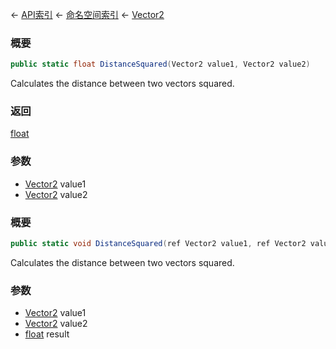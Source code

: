 ← [API索引](Api-Index) ← [命名空间索引](Namespace-Index) ← [Vector2](VRageMath.Vector2)

### 概要

```csharp
public static float DistanceSquared(Vector2 value1, Vector2 value2)
```

Calculates the distance between two vectors squared.

### 返回

[float](https://docs.microsoft.com/en-us/dotnet/api/System.Single?view=netframework-4.6)

### 参数

* [Vector2](VRageMath.Vector2) value1
* [Vector2](VRageMath.Vector2) value2
### 概要

```csharp
public static void DistanceSquared(ref Vector2 value1, ref Vector2 value2, out float result)
```

Calculates the distance between two vectors squared.

### 参数

* [Vector2](VRageMath.Vector2) value1
* [Vector2](VRageMath.Vector2) value2
* [float](https://docs.microsoft.com/en-us/dotnet/api/System.Single?view=netframework-4.6) result
